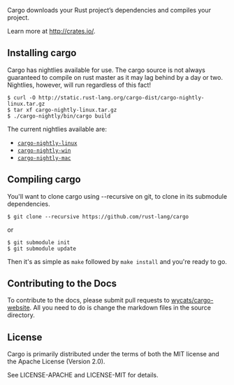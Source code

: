 Cargo downloads your Rust project’s dependencies and compiles your project.

Learn more at http://crates.io/.

## Installing cargo

Cargo has nightlies available for use. The cargo source is not always guaranteed
to compile on rust master as it may lag behind by a day or two. Nightlies,
however, will run regardless of this fact!

```
$ curl -O http://static.rust-lang.org/cargo-dist/cargo-nightly-linux.tar.gz
$ tar xf cargo-nightly-linux.tar.gz
$ ./cargo-nightly/bin/cargo build
```

The current nightlies available are:

* [`cargo-nightly-linux`](http://static.rust-lang.org/cargo-dist/cargo-nightly-linux.tar.gz)
* [`cargo-nightly-win`](http://static.rust-lang.org/cargo-dist/cargo-nightly-win.tar.gz)
* [`cargo-nightly-mac`](http://static.rust-lang.org/cargo-dist/cargo-nightly-mac.tar.gz)

## Compiling cargo

You'll want to clone cargo using --recursive on git, to clone in its submodule
dependencies.
```
$ git clone --recursive https://github.com/rust-lang/cargo
```
or
```
$ git submodule init
$ git submodule update
```
Then it's as simple as ```make``` followed by ```make install``` and you're
ready to go.

## Contributing to the Docs

To contribute to the docs, please submit pull requests to [wycats/cargo-website][1].
All you need to do is change the markdown files in the source directory.

[1]: https://github.com/wycats/cargo-website

## License

Cargo is primarily distributed under the terms of both the MIT license
and the Apache License (Version 2.0).

See LICENSE-APACHE and LICENSE-MIT for details.
